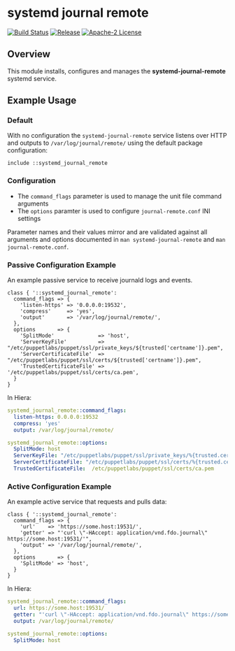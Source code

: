 # systemd journal remote

[![Build Status](https://github.com/gibbs/puppet-systemd_journal_remote/workflows/CI/badge.svg)](https://github.com/gibbs/puppet-systemd_journal_remote/actions?query=workflow%3ACI)
[![Release](https://github.com/gibbs/puppet-systemd_journal_remote/workflows/Release/badge.svg)](https://github.com/gibbs/puppet-systemd_journal_remote/actions?query=workflow%3ARelease)
[![Apache-2 License](https://img.shields.io/github/license/gibbs/puppet-systemd_journal_remote.svg)](LICENSE)

## Overview

This module installs, configures and manages the **systemd-journal-remote**
systemd service.

## Example Usage

### Default

With no configuration the `systemd-journal-remote` service listens over HTTP
and outputs to `/var/log/journal/remote/` using the default package
configuration:

```puppet
include ::systemd_journal_remote
```

### Configuration

- The `command_flags` parameter is used to manage the unit file command arguments
- The `options` paramter is used to configure `journal-remote.conf` INI settings

Parameter names and their values mirror and are validated against all
arguments and options documented in `man systemd-journal-remote` and
`man journal-remote.conf`.

### Passive Configuration Example

An example passive service to receive journald logs and events.

```puppet
class { '::systemd_journal_remote':
  command_flags => {
    'listen-https' => '0.0.0.0:19532',
    'compress'     => 'yes',
    'output'       => '/var/log/journal/remote/',
  },
  options       => {
    'SplitMode'              => 'host',
    'ServerKeyFile'          => "/etc/puppetlabs/puppet/ssl/private_keys/${trusted['certname']}.pem",
    'ServerCertificateFile'  => "/etc/puppetlabs/puppet/ssl/certs/${trusted['certname']}.pem",
    'TrustedCertificateFile' => '/etc/puppetlabs/puppet/ssl/certs/ca.pem',
  }
}
```

In Hiera:

```yaml
systemd_journal_remote::command_flags:
  listen-https: 0.0.0.0:19532
  compress: 'yes'
  output: /var/log/journal/remote/

systemd_journal_remote::options:
  SplitMode: host
  ServerKeyFile: "/etc/puppetlabs/puppet/ssl/private_keys/%{trusted.certname}.pem"
  ServerCertificateFile: "/etc/puppetlabs/puppet/ssl/certs/%{trusted.certname}.pem"
  TrustedCertificateFile:  /etc/puppetlabs/puppet/ssl/certs/ca.pem
```

### Active Configuration Example

An example active service that requests and pulls data:

```puppet
class { '::systemd_journal_remote':
  command_flags => {
    'url'    => 'https://some.host:19531/',
    'getter' => "'curl \"-HAccept: application/vnd.fdo.journal\" https://some.host:19531/'",
    'output' => '/var/log/journal/remote/',
  },
  options       => {
    'SplitMode' => 'host',
  }
}
```

In Hiera:

```yaml
systemd_journal_remote::command_flags:
  url: https://some.host:19531/
  getter: "'curl \"-HAccept: application/vnd.fdo.journal\" https://some.host:19531/'"
  output: /var/log/journal/remote/

systemd_journal_remote::options:
  SplitMode: host
```
